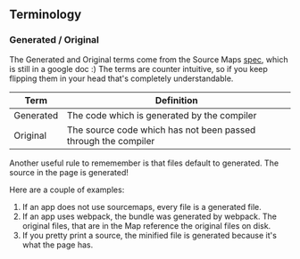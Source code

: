 ## Terminology

### Generated / Original

The Generated and Original terms come from the Source Maps [spec], which is still in a google doc :)
The terms are counter intuitive, so if you keep flipping them in your head that's completely understandable.

| Term | Definition |
|--|--|
| Generated | The code which is generated by the compiler |
| Original | The source code which has not been passed through the compiler |

Another useful rule to rememember is that files default to generated.
The source in the page is generated!

Here are a couple of examples:

1. If an app does not use sourcemaps, every file is a generated file.
2. If an app uses webpack, the bundle was generated by webpack. The original files, that are in the Map reference the original files on disk.
3. If you pretty print a source, the minified file is generated because it's what the page has.

[spec]: https://docs.google.com/document/d/1U1RGAehQwRypUTovF1KRlpiOFze0b-_2gc6fAH0KY0k/edit#heading=h.ue4jskhddao6
